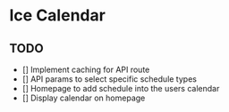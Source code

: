 # Ice Calendar

## TODO
- [] Implement caching for API route
- [] API params to select specific schedule types
- [] Homepage to add schedule into the users calendar
- [] Display calendar on homepage
